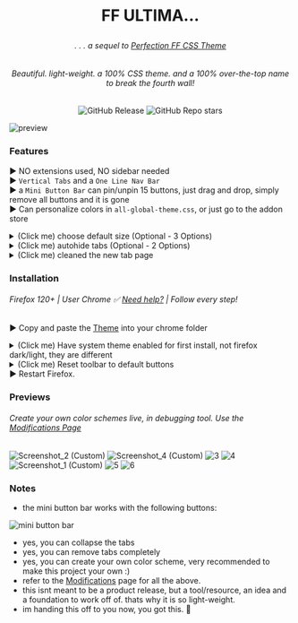 # <p align="center"> FF ULTIMA... </p>
###### <p align="center">. . . a sequel to [Perfection FF CSS Theme](https://github.com/soulhotel/Perfection-Firefox-CSS-Theme) </p>
###### <p align="center">Beautiful. light-weight. a 100% CSS theme. and a 100% over-the-top name to break the fourth wall!</p>

<div align="center">

![GitHub Release](https://img.shields.io/github/v/release/soulhotel/FF-CSS-ULTIMA?style=for-the-badge) ![GitHub Repo stars](https://img.shields.io/github/stars/soulhotel/FF-CSS-ULTIMA?style=for-the-badge)

</div>

![preview](https://github.com/soulhotel/FF-CSS-ULTIMA/assets/155501797/b821b649-bdbb-4da2-9a50-f57f08d8f53a)

### Features
► NO extensions used, NO sidebar needed<br>
► `Vertical Tabs` and a `One Line Nav Bar`<br>
► a `Mini Button Bar` can pin/unpin 15 buttons, just drag and drop, simply remove all buttons and it is gone<br>
► Can personalize colors in `all-global-theme.css`, or just go to the addon store<br>
<details>
<summary>(Click me) choose default size (Optional - 3 Options)</summary>
  
![choose size (Custom)](https://github.com/soulhotel/FF-CSS-ULTIMA/assets/155501797/59e43f2e-0da9-487d-842f-044cfdacbd84)
</details>
<details>
<summary>(Click me) autohide tabs (Optional - 2 Options)</summary>
  
![optional-autohide-tabs](https://github.com/soulhotel/FF-CSS-ULTIMA/assets/155501797/3e8c77eb-7e90-486a-89ca-5a3e608f97db)
</details>
<details>
<summary>(Click me) cleaned the new tab page</summary>
  
![clean new tab page](https://github.com/soulhotel/FF-CSS-ULTIMA/assets/155501797/c66a044f-186a-458f-b3c3-52b7be5c2528)
</details>

### Installation
###### Firefox 120+ | User Chrome ✅ [Need help?](https://gist.github.com/soulhotel/80c1ac8d41e45b910158a26d31d48c13) | Follow every step!
► Copy and paste the [Theme](https://github.com/soulhotel/FF-CSS-ULTIMA/releases/latest) into your chrome folder<br>
<details>
<summary>(Click me) Have system theme enabled for first install, not firefox dark/light, they are different</summary>
  
![Screenshot_5](https://github.com/soulhotel/FF-CSS-ULTIMA/assets/155501797/70c3ea54-e464-4778-9ad3-934c4214f235)
![Screenshot_8](https://github.com/soulhotel/FF-CSS-ULTIMA/assets/155501797/019729c5-826a-4450-9d78-aec61ac3b4b1)
</details>
<details>
<summary>(Click me) Reset toolbar to default buttons</summary>
  
![Untitled](https://github.com/soulhotel/FF-CSS-ULTIMA/assets/155501797/75b8bd2e-cb7c-457d-a9b1-7c5ee2023b05)
</details>
► Restart Firefox.<br>




### Previews
###### Create your own color schemes live, in debugging tool. Use the [Modifications Page](https://github.com/soulhotel/FF-CSS-ULTIMA/blob/main/Modification.md)
![Screenshot_2 (Custom)](https://github.com/soulhotel/FF-CSS-ULTIMA/assets/155501797/24e63f2f-db73-41d9-807e-960e0317fa90)
![Screenshot_4 (Custom)](https://github.com/soulhotel/FF-CSS-ULTIMA/assets/155501797/5b981852-da3b-4e74-83a0-e61fa49af6ef)
![3](https://github.com/soulhotel/FF-CSS-ULTIMA/assets/155501797/ae37f749-0f94-4ef8-b235-533dea6f3b59)
![4](https://github.com/soulhotel/FF-CSS-ULTIMA/assets/155501797/c68efbf7-545e-4850-8e3b-57cdb94b6cb8)
![Screenshot_1 (Custom)](https://github.com/soulhotel/FF-CSS-ULTIMA/assets/155501797/29d23c09-4164-4f86-bfb8-c2d48ee75626)
![5](https://github.com/soulhotel/FF-CSS-ULTIMA/assets/155501797/19f0cbf3-6490-453c-86c7-df937598839a)
![6](https://github.com/soulhotel/FF-CSS-ULTIMA/assets/155501797/4440ad6b-2240-4b9f-86cf-f58d5dcb2e58)


### Notes
- the mini button bar works with the following buttons:

![mini button bar](https://github.com/soulhotel/FF-CSS-ULTIMA/assets/155501797/037051e3-158c-4bd0-a8c8-d91cb6acf30a)
- yes, you can collapse the tabs
- yes, you can remove tabs completely
- yes, you can create your own color scheme, very recommended to make this project your own :)
- refer to the [Modifications](https://github.com/soulhotel/FF-CSS-ULTIMA/blob/main/Modification.md) page for all the above.
- this isnt meant to be a product release, but a tool/resource, an idea and a foundation to work off of. thats why it is so light-weight.
- im handing this off to you now, you got this. 🤝
<br>
<br>
